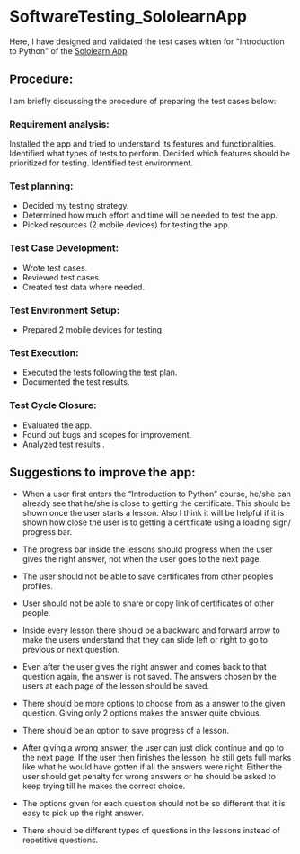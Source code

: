 # SoftwareTesting_SololearnApp
Here, I have designed and validated the test cases witten for "Introduction to Python" of the [Sololearn App](https://play.google.com/store/apps/details?id=com.sololearn&hl=en&gl=US)

## Procedure:
I am briefly discussing the procedure of preparing the test cases below:

### Requirement analysis: 
Installed the app and tried to understand its features and functionalities.
Identified what types of tests to perform.
Decided which features should be prioritized for testing.
Identified test environment.


### Test planning:
* Decided my testing strategy.
* Determined how much effort and time will be needed to test the app.
* Picked resources (2 mobile devices) for testing the app.


### Test Case Development:
* Wrote test cases.
* Reviewed test cases.
* Created test data where needed.

### Test Environment Setup:
* Prepared 2 mobile devices for testing.

### Test Execution:
* Executed the tests following the test plan.
* Documented the test results.

### Test Cycle Closure:
* Evaluated the app.
* Found out bugs and scopes for improvement.
* Analyzed test results .


## **Suggestions to improve the app:**

* When a user first enters the “Introduction to Python” course, he/she can already see that he/she is close to getting the certificate. This should be shown once the user starts a lesson. Also I think it will be helpful if it is shown how close the user is to getting a certificate using a loading sign/ progress bar.

* The progress bar inside the lessons should progress when the user gives the right answer, not when the user goes to the next page.

* The user should not be able to save certificates from other people’s profiles.

* User should not be able to share or copy link of certificates of other people.

* Inside every lesson there should be a backward and forward arrow to make the users understand that they can slide left or right to go to previous or next question.

* Even after the user gives the right answer and comes back to that question again, the answer is not saved. The answers chosen by the users at each page of the lesson should be saved.

* There should be more options to choose from as a answer to the given question. Giving only 2 options makes the answer quite obvious.

* There should be an option to save progress of a lesson.

* After giving a wrong answer, the user can just click continue and go to the next page. If the user then finishes the lesson, he still gets full marks like what he would have gotten if all the answers were right. Either the user should get penalty for wrong answers or he should be asked to keep trying till he makes the correct choice.

* The options given for each question should not be so different that it is easy to pick up the right answer.

*  There should be different types of questions in the lessons instead of repetitive questions.

